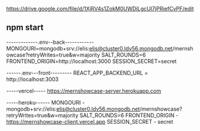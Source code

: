 https://drive.google.com/file/d/1XjRV4s1ZokM0UWDiLgcUI7jPRiefCvPF/edit

## npm start

-------------.env--back------------
MONGOURI=mongodb+srv://elis:elis@cluster0.ldv56.mongodb.net/mernshowcase?retryWrites=true&w=majority
SALT_ROUNDS=6
FRONTEND_ORIGIN=http://localhost:3000
SESSION_SECRET=secret

------.env---front---------
REACT_APP_BACKEND_URL = http://localhost:3003

-----vercel-----
https://mernshowcase-server.herokuapp.com

-----heroku------
MONGOURI - mongodb+srv://elis:elis@cluster0.ldv56.mongodb.net/mernshowcase?retryWrites=true&w=majority
SALT_ROUNDS=6
FRONTEND_ORIGIN - https://mernshowcase-client.vercel.app
SESSION_SECRET - secret
